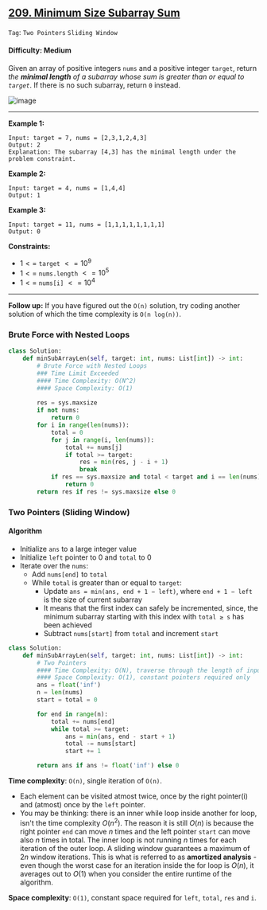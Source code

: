 ## [209. Minimum Size Subarray Sum](https://leetcode.com/problems/minimum-size-subarray-sum/)

```Tag```: ```Two Pointers``` ```Sliding Window```

#### Difficulty: Medium

Given an array of positive integers ```nums``` and a positive integer ```target```, return _the __minimal length__ of a subarray whose sum is greater than or equal to ```target```_. If there is no such subarray, return ```0``` instead.

![image](https://user-images.githubusercontent.com/35042430/209982455-57daa1fc-d043-4b35-8304-51ab96d0bbf2.png)

---

__Example 1:__
```
Input: target = 7, nums = [2,3,1,2,4,3]
Output: 2
Explanation: The subarray [4,3] has the minimal length under the problem constraint.
```

__Example 2:__
```
Input: target = 4, nums = [1,4,4]
Output: 1
```

__Example 3:__
```
Input: target = 11, nums = [1,1,1,1,1,1,1,1]
Output: 0
```

__Constraints:__

- $1 <=$ ```target``` $<= 10^{9}$
- $1 <=$ ```nums.length``` $<= 10^{5}$
- $1 <=$ ```nums[i]``` $<= 10^4$

---

__Follow up:__ If you have figured out the ```O(n)``` solution, try coding another solution of which the time complexity is ```O(n log(n))```.

### Brute Force with Nested Loops

```Python
class Solution:
    def minSubArrayLen(self, target: int, nums: List[int]) -> int:
        # Brute Force with Nested Loops
        ### Time Limit Exceeded
        #### Time Complexity: O(N^2)
        #### Space Complexity: O(1)
        
        res = sys.maxsize
        if not nums:
            return 0
        for i in range(len(nums)):
            total = 0
            for j in range(i, len(nums)):
                total += nums[j]
                if total >= target:
                    res = min(res, j - i + 1)
                    break
            if res == sys.maxsize and total < target and i == len(nums) - 1:
                return 0
        return res if res != sys.maxsize else 0
```

### Two Pointers (Sliding Window)

#### Algorithm

- Initialize ```ans``` to a large integer value
- Initialize ```left``` pointer to 0 and ```total``` to 0
- Iterate over the ```nums```:
    - Add ```nums[end]``` to ```total```
    - While ```total``` is greater than or equal to ```target```:
        - Update ```ans = min⁡(ans, end + 1 − left)```, where ```end + 1 − left``` is the size of current subarray
        - It means that the first index can safely be incremented, since, the minimum subarray starting with this index with ```total ≥ s``` has been achieved
        - Subtract ```nums[start]``` from ```total``` and increment ```start```

```Python
class Solution:
    def minSubArrayLen(self, target: int, nums: List[int]) -> int:
        # Two Pointers
        #### Time Complexity: O(N), traverse through the length of input array
        #### Space Complexity: O(1), constant pointers required only 
        ans = float('inf')
        n = len(nums)
        start = total = 0

        for end in range(n):
            total += nums[end]
            while total >= target:
                ans = min(ans, end - start + 1)
                total -= nums[start]
                start += 1

        return ans if ans != float('inf') else 0
```

__Time complexity__: ```O(n)```, single iteration of ```O(n)```.

- Each element can be visited atmost twice, once by the right pointer(i) and (atmost) once by the ```left``` pointer.
- You may be thinking: there is an inner while loop inside another for loop, isn't the time complexity $O(n^2)$. The reason it is still $O(n)$ is because the right pointer ```end``` can move $n$ times and the left pointer ```start``` can move also $n$ times in total. The inner loop is not running $n$ times for each iteration of the outer loop. A sliding window guarantees a maximum of $2n$ window iterations. This is what is referred to as __amortized analysis__ - even though the worst case for an iteration inside the for loop is $O(n)$, it averages out to $O(1)$ when you consider the entire runtime of the algorithm.
    
__Space complexity__: ```O(1)```, constant space required for ```left```, ```total```, ```res``` and ```i```.
